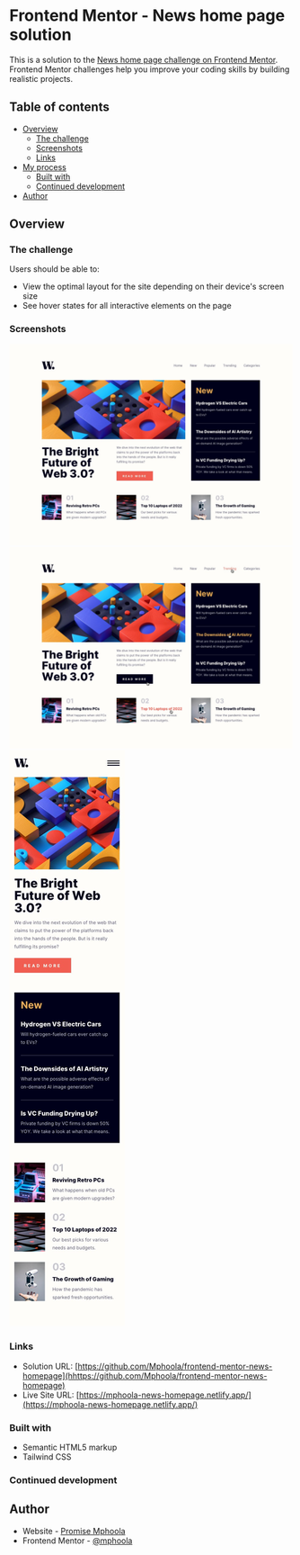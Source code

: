# Frontend Mentor - News home page solution

This is a solution to the [News home page challenge on Frontend Mentor](https://www.frontendmentor.io/challenges/news-homepage-H6SWTa1MFl). Frontend Mentor challenges help you improve your coding skills by building realistic projects. 

## Table of contents

- [Overview](#overview)
  - [The challenge](#the-challenge)
  - [Screenshots](#Screenshots)
  - [Links](#links)
- [My process](#my-process)
  - [Built with](#built-with)
  - [Continued development](#continued-development)
- [Author](#author)

## Overview

### The challenge

Users should be able to:

- View the optimal layout for the site depending on their device's screen size
- See hover states for all interactive elements on the page


### Screenshots

![Screenshots](./src/design/desktop-design.jpg)
![Screenshots](./src/design/active-states.jpg)
![Screenshots](./src/design/mobile-design.jpg)

### Links

- Solution URL: [https://github.com/Mphoola/frontend-mentor-news-homepage](hhttps://github.com/Mphoola/frontend-mentor-news-homepage)
- Live Site URL: [https://mphoola-news-homepage.netlify.app/](https://mphoola-news-homepage.netlify.app/)


### Built with

- Semantic HTML5 markup
- Tailwind CSS


### Continued development

## Author

- Website - [Promise Mphoola](https://www.promise.hackbits.tech)
- Frontend Mentor - [@mphoola](https://www.frontendmentor.io/profile/Mphoola)
